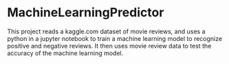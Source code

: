 # MachineLearningPredictor

This project reads a kaggle.com dataset of movie reviews, 
and uses a python in a jupyter notebook to train a machine 
learning model to recognize positive and negative reviews. 
It then uses movie review data to test the accuracy of the 
machine learning model. 
